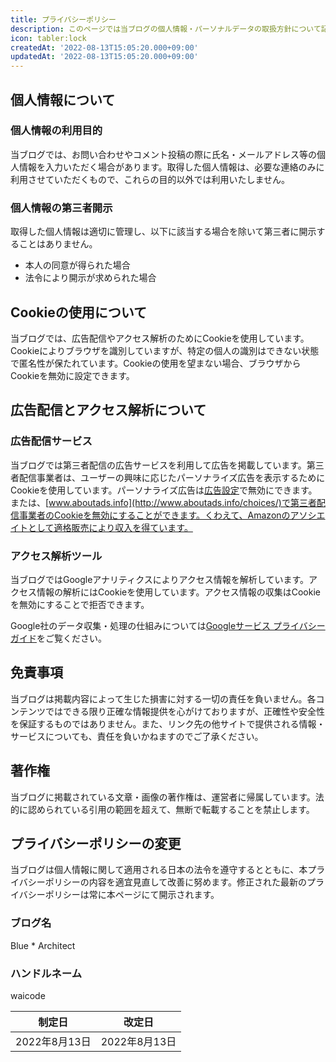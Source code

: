 ```yaml
---
title: プライバシーポリシー
description: このページでは当ブログの個人情報・パーソナルデータの取扱方針について記載しています。
icon: tabler:lock
createdAt: '2022-08-13T15:05:20.000+09:00'
updatedAt: '2022-08-13T15:05:20.000+09:00'
---
```


## 個人情報について

### 個人情報の利用目的

当ブログでは、お問い合わせやコメント投稿の際に氏名・メールアドレス等の個人情報を入力いただく場合があります。取得した個人情報は、必要な連絡のみに利用させていただくもので、これらの目的以外では利用いたしません。

### 個人情報の第三者開示

取得した個人情報は適切に管理し、以下に該当する場合を除いて第三者に開示することはありません。

* 本人の同意が得られた場合
* 法令により開示が求められた場合

## Cookieの使用について

当ブログでは、広告配信やアクセス解析のためにCookieを使用しています。Cookieによりブラウザを識別していますが、特定の個人の識別はできない状態で匿名性が保たれています。Cookieの使用を望まない場合、ブラウザからCookieを無効に設定できます。

## 広告配信とアクセス解析について

### 広告配信サービス

当ブログでは第三者配信の広告サービスを利用して広告を掲載しています。第三者配信事業者は、ユーザーの興味に応じたパーソナライズ広告を表示するためにCookieを使用しています。パーソナライズ広告は[広告設定](https://adssettings.google.com/authenticated)で無効にできます。または、[www.aboutads.info](http://www.aboutads.info/choices/)で第三者配信事業者のCookieを無効にすることができます。くわえて、Amazonのアソシエイトとして適格販売により収入を得ています。

### アクセス解析ツール

当ブログではGoogleアナリティクスによりアクセス情報を解析しています。アクセス情報の解析にはCookieを使用しています。アクセス情報の収集はCookieを無効にすることで拒否できます。

Google社のデータ収集・処理の仕組みについては[Googleサービス プライバシーガイド](https://policies.google.com/technologies/partner-sites?hl=ja)をご覧ください。

## 免責事項

当ブログは掲載内容によって生じた損害に対する一切の責任を負いません。各コンテンツではできる限り正確な情報提供を心がけておりますが、正確性や安全性を保証するものではありません。また、リンク先の他サイトで提供される情報・サービスについても、責任を負いかねますのでご了承ください。

## 著作権

当ブログに掲載されている文章・画像の著作権は、運営者に帰属しています。法的に認められている引用の範囲を超えて、無断で転載することを禁止します。

## プライバシーポリシーの変更

当ブログは個人情報に関して適用される日本の法令を遵守するとともに、本プライバシーポリシーの内容を適宜見直して改善に努めます。修正された最新のプライバシーポリシーは常に本ページにて開示されます。

### ブログ名

Blue * Architect

### ハンドルネーム

waicode

| 制定日| 改定日 |
| ---- | ---- |
| 2022年8月13日 | 2022年8月13日 |
